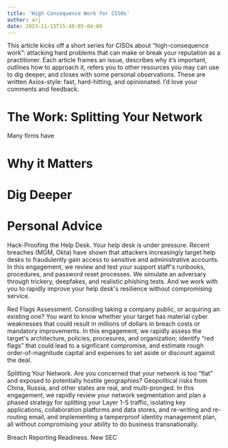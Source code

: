 ```yaml
---
title: 'High Consequence Work for CISOs'
author: arj
date: 2023-11-15T15:49:05-04:00
---
```


This article kicks off a short series for CISOs about “high-consequence work”: attacking hard problems that can make or break your reputation as a practitioner. Each article frames an issue, describes why it’s important, outlines how to approach it, refers you to other resources you may can use to dig deeper, and closes with some personal observations. These are written Axios-style: fast, hard-hitting, and opinionated. I’d love your comments and feedback.

# The Work: Splitting Your Network
Many firms have 

# Why it Matters

# Dig Deeper

# Personal Advice


Hack-Proofing the Help Desk. Your help desk is under pressure. Recent breaches (MGM, Okta) have shown that attackers increasingly target help desks to fraudulently gain access to sensitive and administrative accounts. In this engagement, we review and test your support staff's runbooks, procedures, and password reset processes. We simulate an adversary through trickery, deepfakes, and realistic phishing tests. And we work with you to rapidly improve your help desk's resilience without compromising service.

Red Flags Assessment. Considing taking a company public, or acquiring an existing one? You want to know whether your target has material cyber weaknesses that could result in millions of dollars in breach costs or mandatory improvements. In this engagement, we rapidly assess the target's architecture, policies, procesures, and organization; identify “red flags” that could lead to a signficant compromise, and estimate rough order-of-magnitude capital and expenses to set aside or discount against the deal. 

Splitting Your Network. Are you concerned that your network is too “flat” and exposed to potentially hostile geographies? Geopolitical risks from China, Russia, and other states are real, and multi-pronged. In this engagement, we rapidly review your network segmentation and plan a phased strategy for splitting your Layer 1-5 traffic, isolating key applications, collaboration platforms and data stores, and re-writing and re-routing email, and implementing a tamperproof identity management plan, all without compromising your ability to do business transnationally.
 
Breach Reporting Readiness. New SEC

